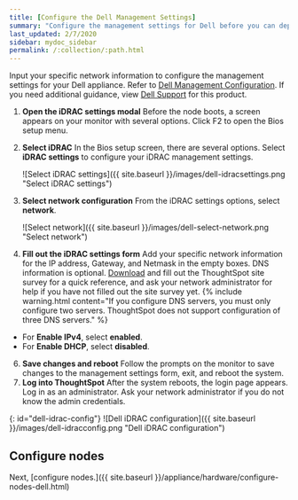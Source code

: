 ```yaml
---
title: [Configure the Dell Management Settings]
summary: "Configure the management settings for Dell before you can deploy ThoughtSpot."
last_updated: 2/7/2020
sidebar: mydoc_sidebar
permalink: /:collection/:path.html
---
```

Input your specific network information to configure the management settings for your Dell appliance. Refer to [Dell Management Configuration](#dell-idrac-config). If you need additional guidance, view [Dell Support](https://www.dell.com/support/home/us/en/04/product-support/product/dell-xc6420/overview) for this product.

1. **Open the iDRAC settings modal** Before the node boots, a screen appears on your monitor with several options. Click F2 to open the Bios setup menu.
3. **Select iDRAC** In the Bios setup screen, there are several options. Select **iDRAC settings** to configure your iDRAC management settings.

    ![Select iDRAC settings]({{ site.baseurl }}/images/dell-idracsettings.png "Select iDRAC settings")

4. **Select network configuration** From the iDRAC settings options, select **network**.  

    ![Select network]({{ site.baseurl }}/images/dell-select-network.png "Select network")

5. **Fill out the iDRAC settings form** Add your specific network information for the IP address, Gateway, and Netmask in the empty boxes. DNS information is optional. <a href="{{ site.baseurl }}/site-survey.pdf" download>Download</a> and fill out the ThoughtSpot site survey for a quick reference, and ask your network administrator for help if you have not filled out the site survey yet.
    {% include warning.html content="If you configure DNS servers, you must only configure two servers. ThoughtSpot does not support configuration of three DNS servers." %}
* For **Enable IPv4**, select **enabled**.
* For **Enable DHCP**, select **disabled**.
6. **Save changes and reboot** Follow the prompts on the monitor to save changes to the management settings form, exit, and reboot the system.
7. **Log into ThoughtSpot** After the system reboots, the login page appears. Log in as an administrator. Ask your network administrator if you do not know the admin credentials.

{: id="dell-idrac-config"}
![Dell iDRAC configuration]({{ site.baseurl }}/images/dell-idracconfig.png "Dell iDRAC configuration")

## Configure nodes
Next, [configure nodes.]({{ site.baseurl }}/appliance/hardware/configure-nodes-dell.html)
